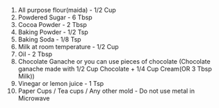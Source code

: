 1) All purpose flour(maida) - 1/2 Cup
2) Powdered Sugar - 6 Tbsp
3) Cocoa Powder - 2 Tbsp
4) Baking Powder - 1/2 Tsp
5) Baking Soda - 1/8 Tsp
6) Milk at room temperature - 1/2 Cup
7) Oil - 2 Tbsp
8) Chocolate Ganache or you can use pieces of chocolate (Chocolate ganache made with 1/2 Cup Chocolate + 1/4 Cup Cream(OR 3 Tbsp Milk))
9) Vinegar or lemon juice - 1 Tsp
10) Paper Cups / Tea cups / Any other mold - Do not use metal in Microwave